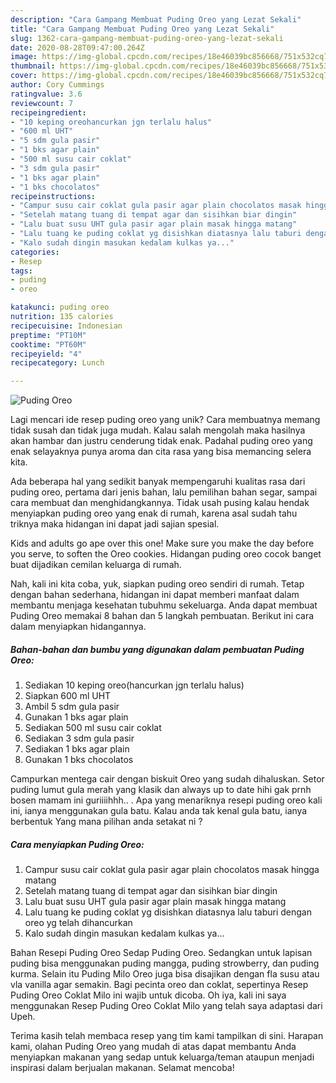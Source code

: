 ```yaml
---
description: "Cara Gampang Membuat Puding Oreo yang Lezat Sekali"
title: "Cara Gampang Membuat Puding Oreo yang Lezat Sekali"
slug: 1362-cara-gampang-membuat-puding-oreo-yang-lezat-sekali
date: 2020-08-28T09:47:00.264Z
image: https://img-global.cpcdn.com/recipes/18e46039bc856668/751x532cq70/puding-oreo-foto-resep-utama.jpg
thumbnail: https://img-global.cpcdn.com/recipes/18e46039bc856668/751x532cq70/puding-oreo-foto-resep-utama.jpg
cover: https://img-global.cpcdn.com/recipes/18e46039bc856668/751x532cq70/puding-oreo-foto-resep-utama.jpg
author: Cory Cummings
ratingvalue: 3.6
reviewcount: 7
recipeingredient:
- "10 keping oreohancurkan jgn terlalu halus"
- "600 ml UHT"
- "5 sdm gula pasir"
- "1 bks agar plain"
- "500 ml susu cair coklat"
- "3 sdm gula pasir"
- "1 bks agar plain"
- "1 bks chocolatos"
recipeinstructions:
- "Campur susu cair coklat gula pasir agar plain chocolatos masak hingga matang"
- "Setelah matang tuang di tempat agar dan sisihkan biar dingin"
- "Lalu buat susu UHT gula pasir agar plain masak hingga matang"
- "Lalu tuang ke puding coklat yg disishkan diatasnya lalu taburi dengan oreo yg telah dihancurkan"
- "Kalo sudah dingin masukan kedalam kulkas ya..."
categories:
- Resep
tags:
- puding
- oreo

katakunci: puding oreo 
nutrition: 135 calories
recipecuisine: Indonesian
preptime: "PT10M"
cooktime: "PT60M"
recipeyield: "4"
recipecategory: Lunch

---
```



![Puding Oreo](https://img-global.cpcdn.com/recipes/18e46039bc856668/751x532cq70/puding-oreo-foto-resep-utama.jpg)

Lagi mencari ide resep puding oreo yang unik? Cara membuatnya memang tidak susah dan tidak juga mudah. Kalau salah mengolah maka hasilnya akan hambar dan justru cenderung tidak enak. Padahal puding oreo yang enak selayaknya punya aroma dan cita rasa yang bisa memancing selera kita.

Ada beberapa hal yang sedikit banyak mempengaruhi kualitas rasa dari puding oreo, pertama dari jenis bahan, lalu pemilihan bahan segar, sampai cara membuat dan menghidangkannya. Tidak usah pusing kalau hendak menyiapkan puding oreo yang enak di rumah, karena asal sudah tahu triknya maka hidangan ini dapat jadi sajian spesial.

Kids and adults go ape over this one! Make sure you make the day before you serve, to soften the Oreo cookies. Hidangan puding oreo cocok banget buat dijadikan cemilan keluarga di rumah.


Nah, kali ini kita coba, yuk, siapkan puding oreo sendiri di rumah. Tetap dengan bahan sederhana, hidangan ini dapat memberi manfaat dalam membantu menjaga kesehatan tubuhmu sekeluarga. Anda dapat membuat Puding Oreo memakai 8 bahan dan 5 langkah pembuatan. Berikut ini cara dalam menyiapkan hidangannya.

<!--inarticleads1-->

##### Bahan-bahan dan bumbu yang digunakan dalam pembuatan Puding Oreo:

1. Sediakan 10 keping oreo(hancurkan jgn terlalu halus)
1. Siapkan 600 ml UHT
1. Ambil 5 sdm gula pasir
1. Gunakan 1 bks agar plain
1. Sediakan 500 ml susu cair coklat
1. Sediakan 3 sdm gula pasir
1. Sediakan 1 bks agar plain
1. Gunakan 1 bks chocolatos


Campurkan mentega cair dengan biskuit Oreo yang sudah dihaluskan. Setor puding lumut gula merah yang klasik dan always up to date hihi gak prnh bosen mamam ini guriiiihhh.. . Apa yang menariknya resepi puding oreo kali ini, ianya menggunakan gula batu. Kalau anda tak kenal gula batu, ianya berbentuk Yang mana pilihan anda setakat ni ? 

<!--inarticleads2-->

##### Cara menyiapkan Puding Oreo:

1. Campur susu cair coklat gula pasir agar plain chocolatos masak hingga matang
1. Setelah matang tuang di tempat agar dan sisihkan biar dingin
1. Lalu buat susu UHT gula pasir agar plain masak hingga matang
1. Lalu tuang ke puding coklat yg disishkan diatasnya lalu taburi dengan oreo yg telah dihancurkan
1. Kalo sudah dingin masukan kedalam kulkas ya...


Bahan Resepi Puding Oreo Sedap  Puding Oreo. Sedangkan untuk lapisan puding bisa menggunakan puding mangga, puding strowberry, dan puding kurma. Selain itu Puding Milo Oreo juga bisa disajikan dengan fla susu atau vla vanilla agar semakin. Bagi pecinta oreo dan coklat, sepertinya Resep Puding Oreo Coklat Milo ini wajib untuk dicoba. Oh iya, kali ini saya menggunakan Resep Puding Oreo Coklat Milo yang telah saya adaptasi dari Upeh. 

Terima kasih telah membaca resep yang tim kami tampilkan di sini. Harapan kami, olahan Puding Oreo yang mudah di atas dapat membantu Anda menyiapkan makanan yang sedap untuk keluarga/teman ataupun menjadi inspirasi dalam berjualan makanan. Selamat mencoba!
